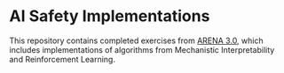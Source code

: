 # AI Safety Implementations

This repository contains completed exercises from [ARENA 3.0](https://www.arena.education/), which includes implementations of algorithms from Mechanistic Interpretability and Reinforcement Learning.
